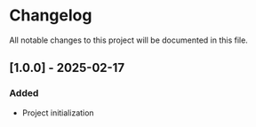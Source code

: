 # Changelog

All notable changes to this project will be documented in this file.

## [1.0.0] - 2025-02-17

### Added
- Project initialization